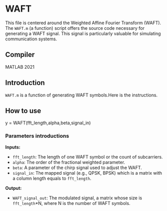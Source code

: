 # WAFT
This file is centered around the Weighted Affine Fourier Transform (WAFT). The `WAFT.m` (a function) script offers the source code necessary for generating a WAFT signal. This signal is particularly valuable for simulating communication systems.

## Compiler
MATLAB 2021

## Introduction
 `WAFT.m` is a function of generating WAFT symbols.Here is the instructions.

## How to use
y = WAFT(fft_length,alpha,beta,signal_in)
### Parameters introductions

**Inputs:**  
- `fft_length`: The length of one WAFT symbol or the count of subcarriers.  
- `alpha`: The order of the fractional weighted parameter.  
- `beta`: A parameter of the chirp signal used to adjust the WAFT.  
- `signal_in`: The mapped signal (e.g., QPSK, BPSK) which is a matrix with a column length equals to `fft_length`.  

**Output:**  
- `WAFT_signal_out`: The modulated signal, a matrix whose size is `fft_length`*N, where N is the number of WAFT symbols.
